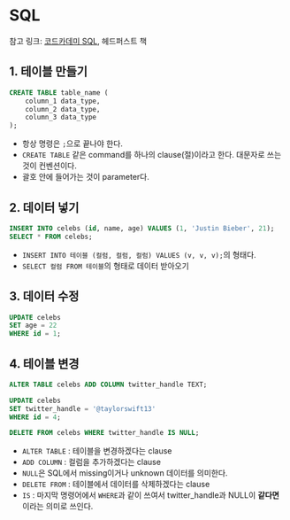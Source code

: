 # SQL

참고 링크: [코드카데미 SQL](https://www.codecademy.com/learn/learn-sql), 헤드퍼스트 책

## 1. 테이블 만들기

```sql
CREATE TABLE table_name (
    column_1 data_type, 
    column_2 data_type, 
    column_3 data_type
);
```

- 항상 명령은 `;`으로 끝나야 한다.
- `CREATE TABLE` 같은 command를 하나의 clause(절)이라고 한다. 대문자로 쓰는 것이 컨벤션이다.
- 괄호 안에 들어가는 것이 parameter다.

## 2. 데이터 넣기

```sql
INSERT INTO celebs (id, name, age) VALUES (1, 'Justin Bieber', 21);
SELECT * FROM celebs;
```

- `INSERT INTO 테이블 (컬럼, 컬럼, 컬럼) VALUES (v, v, v);`의 형태다.
- `SELECT 컬럼 FROM 테이블`의 형태로 데이터 받아오기

## 3. 데이터 수정

```sql
UPDATE celebs
SET age = 22
WHERE id = 1;
```

## 4. 테이블 변경

```sql
ALTER TABLE celebs ADD COLUMN twitter_handle TEXT;

UPDATE celebs 
SET twitter_handle = '@taylorswift13' 
WHERE id = 4; 

DELETE FROM celebs WHERE twitter_handle IS NULL;
```

- `ALTER TABLE` : 테이블을 변경하겠다는 clause
- `ADD COLUMN` : 컬럼을 추가하겠다는 clause
- `NULL`은 SQL에서 missing이거나 unknown 데이터를 의미한다.
- `DELETE FROM` : 테이블에서 데이터를 삭제하겠다는 clause
- `IS` : 마지막 명령어에서 `WHERE`과 같이 쓰여서 twitter_handle과 NULL이 **같다면** 이라는 의미로 쓰인다.
